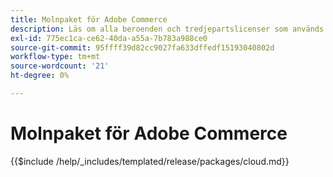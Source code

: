 ```yaml
---
title: Molnpaket för Adobe Commerce
description: Läs om alla beroenden och tredjepartslicenser som används i Adobe Commerce.
exl-id: 775ec1ca-ce62-40da-a55a-7b783a988ce0
source-git-commit: 95ffff39d82cc9027fa633dffedf15193040802d
workflow-type: tm+mt
source-wordcount: '21'
ht-degree: 0%

---
```


# Molnpaket för Adobe Commerce

{{$include /help/_includes/templated/release/packages/cloud.md}}
